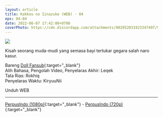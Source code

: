 ```yaml
---
layout: article
title: Kakkou no Iinazuke (WEB) - 04
eps: 04-04
date: 2022-06-07 17:42:00+0700
coverPhoto: https://cdn.discordapp.com/attachments/902952031923347497/983639302011510784/unknown.png
---
```


![](https://cdn.discordapp.com/attachments/902952031923347497/983639302011510784/unknown.png)

Kisah seorang muda-mudi yang semasa bayi tertukar gegara salah naro kasur.

Bareng [Doll Fansub](https://www.perpusindo.info/user/Leqek){:target="_blank"}
<br>
Alih Bahasa, Pengolah Video, Penyelaras Akhir: Leqek
<br>
Tata Rias: Rokhiq
<br>
Penyelaras Waktu: KiryuuNii

Unduh WEB

---
[PerpusIndo (1080p)](https://www.perpusindo.info/berkas/o7iLArEm){:target="_blank"} - [PerpusIndo (720p)](https://www.perpusindo.info/berkas/SZTdpOQB){:target="_blank"}
